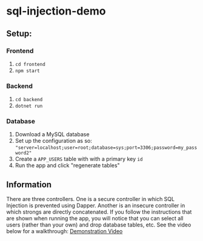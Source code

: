 # sql-injection-demo

## Setup:

### Frontend
1. ```cd frontend```
2. ```npm start```

### Backend
1. ```cd backend```
2. ```dotnet run```

### Database
1. Download a MySQL database
2. Set up the configuration as so:
```"server=localhost;user=root;database=sys;port=3306;password=my_password2"```
3. Create a ```APP_USERS``` table with with a primary key ```id```
4. Run the app and click "regenerate tables"

## Information
There are three controllers. One is a secure controller in which SQL Injection is prevented using Dapper. Another is an insecure controller in which strongs are directly concatenated. If you follow the instructions that are shown when running the app, you will notice that you can select all users (rather than your own) and drop database tables, etc. See the video below for a walkthrough:
[Demonstration Video](https://youtu.be/qaQhtr0lupU)

